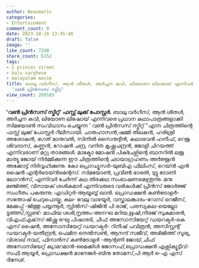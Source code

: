 ```yaml
---
author: Beaumaris
categories:
- Entertainment
comment_count: 0
date: 2023-10-16 13:45:48
draft: false
image: ''
like_count: 7240
share_count: 6152
tags:
- 1 princes street
- balu varghese
- malayalam movie
title: ബാലു വർഗീസ്, ആൻ ശീതൾ, അർച്ചന കവി, ലിയോണ ലിഷോയ് എന്നിവർ പ്രധാനകഥാപാത്രങ്ങളാകുന്ന
  'വൺ പ്രിൻസസ് സ്ട്രീറ്റ്'
view_count: 289185
---
```


**'വൺ പ്രിൻസസ് സ്ട്രീറ്റ്' ഫസ്റ്റ് ലുക്ക് പോസ്റ്റർ.** ബാലു വർഗീസ്, ആൻ ശീതൾ, അർച്ചന കവി, ലിയോണ ലിഷോയ് എന്നിവരെ പ്രധാന കഥാപാത്രങ്ങളാക്കി സിമയോൺ സംവിധാനം ചെയ്യുന്ന ' വൺ പ്രിൻസസ് സ്ട്രീറ്റ് "എന്ന ചിത്രത്തിന്റെ ഫസ്റ്റ് ലുക്ക് പോസ്റ്റർ റീലീസായി. ചാരുഹാസൻ,ഷമ്മി തിലകൻ, ഹരിശ്രീ അശോകൻ, ഭഗത് മാനുവൽ, സിനിൽ സൈനുദ്ദീൻ, കലാഭവൻ ഹനീഫ്, റെജു ശിവദാസ്, കണ്ണൻ, റോഷൻ ചന്ദ്ര, വനിത കൃഷ്ണചന്ദ്രൻ, ജോളി ചിറയത്ത് എന്നിവരാണ് മറ്റു താരങ്ങൾ. മാക്ട്രോ മോഷൻ പിക്ചേഴ്സിന്റെ ബാനറിൽ ലജു മാത്യു ജോയ് നിർമ്മിക്കുന്ന ഈ ചിത്രത്തിന്റെ ഛായാഗ്രഹണം അർജ്ജുൻ അക്കോട്ട് നിർവ്വഹിക്കുന്നു. കോ പ്രൊഡ്യൂസർ-യുബിഎ ഫിലിംസ്, റെയ്ൻ എൻ ഷൈൻ എന്റർടെയ്ൻമെന്റസ്. സിമയോൺ, പ്രവീൺ ഭാരതി, ടുട്ടു ടോണി ലോറൻസ്, എന്നിവർ ചേർന്ന് കഥ തിരക്കഥ സംഭാഷണമെഴുതുന്നു. മനു മഞ്ജിത്ത്, വിനായക് ശശികുമാർ എന്നിവരുടെ വരികൾക്ക് പ്രിൻസ് ജോർജ്ജ് സംഗീതം പകരുന്നു. എഡിറ്റർ-ആയൂബ്ബ് ഖാൻ. പ്രൊഡക്ഷൻ കൺട്രോളർ-സന്തോഷ് ചെറുപൊയ്ക, കല- വേലു വാഴയൂർ, വസ്ത്രാലങ്കാരം-റോസ് റെജീസ്, മേക്കപ്പ് -ജിത്തു പയ്യന്നൂർ, സ്റ്റിൽസ്-ഷിജിൻ പി രാജ്, പരസ്യകല-യെല്ലോ ടൂത്ത്സ്,സ്റ്റണ്ട്- മാഫിയ ശശി,നൃത്തം-അനഘ മറിയ,ഋഷി,നീരജ് സുകുമാരൻ, വിഎഫ്എക്‌സ്-ജിഷ്ണു രഘു പിഷാരടി, ചീഫ് അസോസിയേറ്റ് ഡയറക്ടർ-കെ എസ് ഷൈൻ, അസോസിയേറ്റ് ഡയറക്ടർ- റിനീഷ് പവിത്രൻ, അസിസ്റ്റന്റ് ഡയറക്ടർ-യതീന്ദ്രൻ, ഫെമിന നെൽസൺ, ആനന്ദ് സജീവ്, അഭിജിത്ത് സൂര്യ, വിശാഖ് നാഥ്, ഫിനാൻസ് കൺട്രോളർ -ആന്റണി ജോയ്,ചീഫ് അസോസിയേറ്റ് ക്യാമറമാൻ-മൈക്കിൾ ജോസഫ്,പ്രൊഡക്ഷൻ എക്സിക്യൂട്ടീവ്-സഫി ആയൂർ, പ്രൊഡക്ഷൻ മാനേജർ-ബിനു തോമസ്,പി ആർ ഒ-എ എസ് ദിനേശ്.
